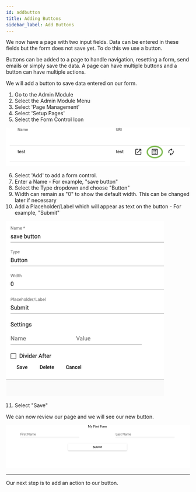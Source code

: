 ```yaml
---
id: addbutton
title: Adding Buttons
sidebar_label: Add Buttons
---
```


We now have a page with two input fields. Data can be entered in these fields but the form does not save yet. To do this we use a button. 

Buttons can be added to a page to handle navigation, resetting a form, send emails or simply save the data. A page can have multiple buttons and a button can have multiple actions.

We will add a button to save data entered on our form.

1. Go to the Admin Module
1. Select the Admin Module Menu
1. Select 'Page Management'
1. Select 'Setup Pages'
1. Select the Form Control Icon 

![img](../../static/img/testpage.png)

6. Select 'Add' to add a form control.
1. Enter a Name - For example, "save button"
1. Select the Type dropdown and choose "Button"
1. Width can remain as "0" to show the default width. This can be changed later if necessary
1. Add a Placeholder/Label which will appear as text on the button - For example, "Submit"

![img](../../static/img/formwithsubmitbutton.png)

11. Select "Save"

We can now review our page and we will see our new button.

![img](../../static/img/formwithbutton.png)

---

Our next step is to add an action to our button.